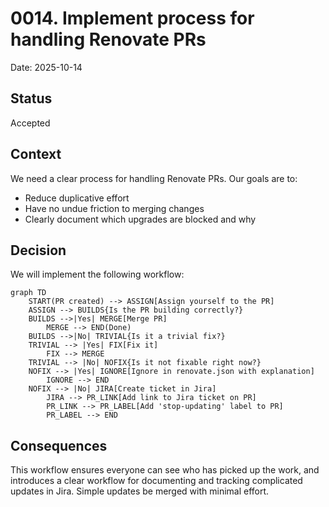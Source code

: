 # 0014. Implement process for handling Renovate PRs

Date: 2025-10-14

## Status

Accepted

## Context

We need a clear process for handling Renovate PRs. Our goals are to:

- Reduce duplicative effort
- Have no undue friction to merging changes
- Clearly document which upgrades are blocked and why

## Decision

We will implement the following workflow:

```mermaid
graph TD
    START(PR created) --> ASSIGN[Assign yourself to the PR]
    ASSIGN --> BUILDS{Is the PR building correctly?}
    BUILDS -->|Yes| MERGE[Merge PR]
        MERGE --> END(Done)
    BUILDS -->|No| TRIVIAL{Is it a trivial fix?}
    TRIVIAL --> |Yes| FIX[Fix it]
        FIX --> MERGE
    TRIVIAL --> |No| NOFIX{Is it not fixable right now?}
    NOFIX --> |Yes| IGNORE[Ignore in renovate.json with explanation]
        IGNORE --> END
    NOFIX --> |No| JIRA[Create ticket in Jira]
        JIRA --> PR_LINK[Add link to Jira ticket on PR]
        PR_LINK --> PR_LABEL[Add 'stop-updating' label to PR]
        PR_LABEL --> END
```

## Consequences

This workflow ensures everyone can see who has picked up the work, and introduces a clear workflow for documenting and tracking complicated updates in Jira. Simple updates be merged with minimal effort.
